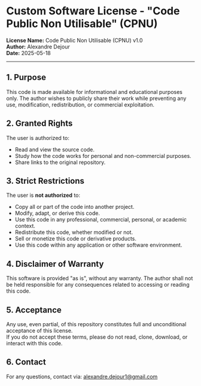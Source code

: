 # Custom Software License - "Code Public Non Utilisable" (CPNU)

**License Name:** Code Public Non Utilisable (CPNU) v1.0  
**Author:** Alexandre Dejour  
**Date:** 2025-05-18

---

## 1. Purpose

This code is made available for informational and educational purposes only. The author wishes to publicly share their work while preventing any use, modification, redistribution, or commercial exploitation.

## 2. Granted Rights

The user is authorized to:

- Read and view the source code.
- Study how the code works for personal and non-commercial purposes.
- Share links to the original repository.

## 3. Strict Restrictions

The user is **not authorized** to:

- Copy all or part of the code into another project.
- Modify, adapt, or derive this code.
- Use this code in any professional, commercial, personal, or academic context.
- Redistribute this code, whether modified or not.
- Sell or monetize this code or derivative products.
- Use this code within any application or other software environment.

## 4. Disclaimer of Warranty

This software is provided "as is", without any warranty. The author shall not be held responsible for any consequences related to accessing or reading this code.

## 5. Acceptance

Any use, even partial, of this repository constitutes full and unconditional acceptance of this license.  
If you do not accept these terms, please do not read, clone, download, or interact with this code.

## 6. Contact

For any questions, contact via: [alexandre.dejour1@gmail.com](mailto:alexandre.dejour1@gmail.com)
